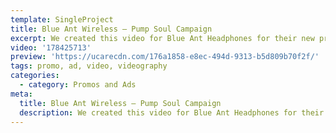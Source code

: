 ```yaml
---
template: SingleProject
title: Blue Ant Wireless – Pump Soul Campaign
excerpt: We created this video for Blue Ant Headphones for their new product PUMP SOUL featuring Yandell Davis a professional dancer / Pilates instructor.
video: '178425713'
preview: 'https://ucarecdn.com/176a1858-e8ec-494d-9313-b5d809b70f2f/'
tags: promo, ad, video, videography
categories:
  - category: Promos and Ads
meta:
  title: Blue Ant Wireless – Pump Soul Campaign
  description: We created this video for Blue Ant Headphones for their new product PUMP SOUL featuring Yandell Davis a professional dancer / Pilates instructor.
---
```

